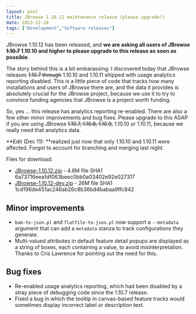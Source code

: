 ```yaml
---
layout: post
title: JBrowse 1.10.12 maintenance release (please upgrade!)
date: 2013-12-10
tags: ["Development","Software releases"]
---
```


JBrowse 1.10.12 has been released, and **we are asking all users of JBrowse <del>1.10.7</del> 1.10.10 and higher to please upgrade to this release as soon as possible**.

The story behind this is a bit embarassing: I discovered today that JBrowse releases <del>1.10.7 through</del> 1.10.10 and 1.10.11 shipped with usage analytics reporting disabled. This is a little piece of code that tracks how many installations and users of JBrowse there are, and the data it provides is absolutely crucial for the JBrowse project, because we use it to try to convince funding agencies that JBrowse is a project worth funding.

So, yes ... this release has analytics reporting re-enabled. There are also a few other minor improvements and bug fixes. Please upgrade to this ASAP if you are using JBrowse <del>1.10.7, 1.10.8, 1.10.9,</del>  1.10.10 or 1.10.11, because we really need that analytics data.

**Edit (Dec 11): **realized just now that only 1.10.10 and 1.10.11 were affected.  Forgot to account for branching and merging last night.

Files for download:

*   [JBrowse-1.10.12.zip](/wordpress/wp-content/plugins/download-monitor/download.php?id=85 "download JBrowse-1.10.12.zip") - 4.6M
file SHA1 6a73716eea1df063beec0bb0a03402e92e027317
*   [JBrowse-1.10.12-dev.zip](http://jbrowse.org/wordpress/wp-content/plugins/download-monitor/download.php?id=86 "download JBrowse-1.10.12-dev.zip") - 26M
file SHA1 1cd196de451ac246ab26c8b36bd4babaa9ffc842

## Minor improvements

*   `bam-to-json.pl` and `flatfile-to-json.pl` now support a
`--metadata` argument that can add a `metadata` stanza to track
configurations they generate.
*   Multi-valued attributes in default feature detail popups are
displayed as a string of boxes, each containing a value, to avoid
misinterpretation. Thanks to Cris Lawrence for pointing out the
need for this.

## Bug fixes

*   Re-enabled usage analytics reporting, which had been disabled by a
stray piece of debugging code since the 1.10.7 release.
*   Fixed a bug in which the tooltip in canvas-based feature tracks
would sometimes display incorrect label or description text.